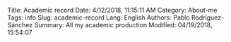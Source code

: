 Title: Academic record
Date: 4/12/2018, 11:15:11 AM
Category: About-me
Tags: info
Slug: academic-record
Lang: English
Authors: Pablo Rodríguez-Sánchez
Summary: All my academic production
Modified: 04/19/2018, 15:54:07
